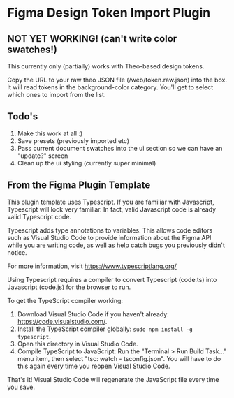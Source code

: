 # Figma Design Token Import Plugin

## NOT YET WORKING! (can't write color swatches!)

This currently only (partially) works with Theo-based design tokens.

Copy the URL to your raw theo JSON file (/web/token.raw.json) into the box. It will read tokens in the background-color category. You'll get to select which ones to import from the list.

## Todo's
1. Make this work at all :)
2. Save presets (previously imported etc)
3. Pass current document swatches into the ui section so we can have an "update?" screen
4. Clean up the ui styling (currently super minimal)

## From the Figma Plugin Template

This plugin template uses Typescript. If you are familiar with Javascript, Typescript will
look very familiar. In fact, valid Javascript code is already valid Typescript code.

Typescript adds type annotations to variables. This allows code editors such as Visual Studio Code
to provide information about the Figma API while you are writing code, as well as help catch bugs
you previously didn't notice.

For more information, visit https://www.typescriptlang.org/

Using Typescript requires a compiler to convert Typescript (code.ts) into Javascript (code.js)
for the browser to run.

To get the TypeScript compiler working:

1. Download Visual Studio Code if you haven't already: https://code.visualstudio.com/.
2. Install the TypeScript compiler globally: `sudo npm install -g typescript`.
3. Open this directory in Visual Studio Code.
4. Compile TypeScript to JavaScript: Run the "Terminal > Run Build Task..." menu item,
    then select "tsc: watch - tsconfig.json". You will have to do this again every time
    you reopen Visual Studio Code.

That's it! Visual Studio Code will regenerate the JavaScript file every time you save.
